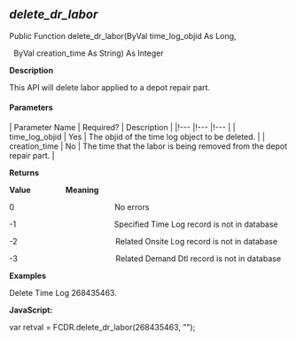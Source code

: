 _delete_dr_labor_
-------------------

Public Function delete_dr_labor(ByVal time_log_objid As Long,

  ByVal creation_time As String) As Integer

**Description**

This API will delete labor applied to a depot repair part.

#### Parameters

| Parameter Name | Required? | Description |
|!--- |!--- |!--- |
| time_log_objid | Yes | The objid of the time log object to be deleted. |
| creation_time | No | The time that the labor is being removed from the depot repair part. |

**Returns**

**Value**                **Meaning**

0                                              No errors

-1                                             Specified Time Log record is not in database

-2                                             Related Onsite Log record is not in database

-3                                             Related Demand Dtl record is not in database

**Examples**

 Delete Time Log 268435463.

**JavaScript:**

var retval = FCDR.delete_dr_labor(268435463, "");